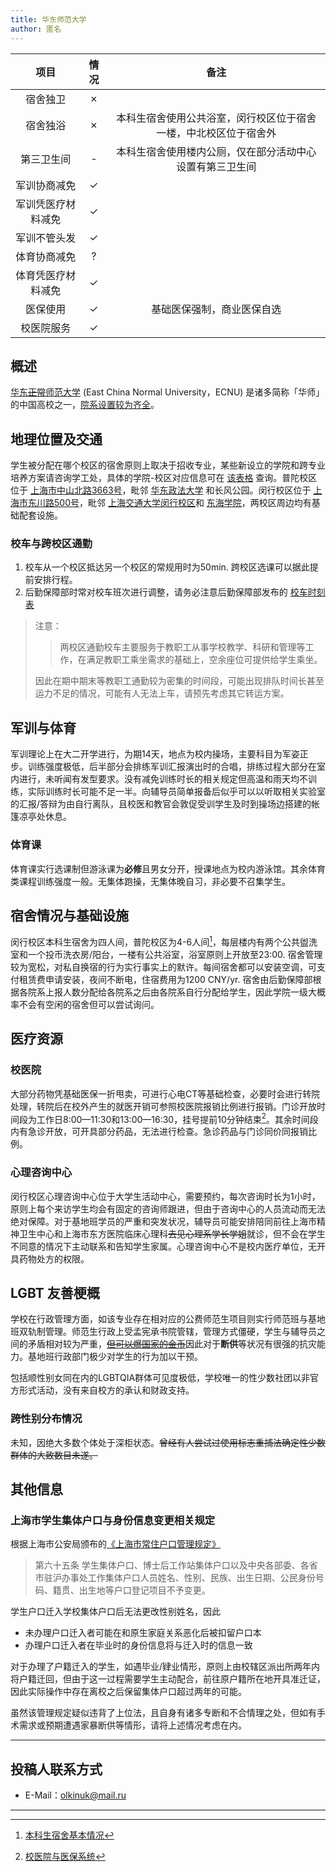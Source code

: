 ```yaml
---
title: 华东师范大学
author: 匿名
---
```


|        项目        | 情况  |     备注     |
| :----------------: | :---: | :----------: |
|      宿舍独卫      |   ✗   |         |
|      宿舍独浴      |   ✗  | 本科生宿舍使用公共浴室，闵行校区位于宿舍一楼，中北校区位于宿舍外 |
|     第三卫生间     |   -   | 本科生宿舍使用楼内公厕，仅在部分活动中心设置有第三卫生间 |
|    军训协商减免    |   ✓   |              |
| 军训凭医疗材料减免 |   ✓   |              |
|    军训不管头发    |   ✓   |        |
|    体育协商减免    |   ?   |              |
| 体育凭医疗材料减免 |   ✓   |              |
|      医保使用      |   ✓   | 基础医保强制，商业医保自选 |
|     校医院服务     |   ✓   |       |

## 概述

[华东~~正常~~师范大学](https://www.ecnu.edu.cn/) (East China Normal University，ECNU) 是诸多简称「华师」的中国高校之一，[院系设置较为齐全](https://www.ecnu.edu.cn/wzcd/xxgk/yxsz.htm)。

## 地理位置及交通

学生被分配在哪个校区的宿舍原则上取决于招收专业，某些新设立的学院和跨专业培养方案请咨询学工处，具体的学院-校区对应信息可在 [该表格](https://zsb.ecnu.edu.cn/f3/08/c37582a520968/page.htm) 查询。普陀校区位于 [上海市中山北路3663号](https://www.openstreetmap.org/relation/6179557)，毗邻 [华东政法大学](https://www.openstreetmap.org/way/477227512) 和长风公园。闵行校区位于 [上海市东川路500号](https://www.openstreetmap.org/way/293438840)，毗邻 [上海交通大学闵行校区](https://www.openstreetmap.org/way/288249651)和 [东海学院](https://www.openstreetmap.org/way/294237713)，两校区周边均有基础配套设施。

### 校车与跨校区通勤

1. 校车从一个校区抵达另一个校区的常规用时为50min. 跨校区选课可以据此提前安排行程。
2. 后勤保障部时常对校车班次进行调整，请务必注意后勤保障部发布的 [校车时刻表](https://houqin.ecnu.edu.cn/28837/list.htm)

> 注意：
>
> > 两校区通勤校车主要服务于教职工从事学校教学、科研和管理等工作，在满足教职工乘坐需求的基础上，空余座位可提供给学生乘坐。
>
> 因此在期中期末等教职工通勤较为密集的时间段，可能出现排队时间长甚至运力不足的情况，可能有人无法上车，请预先考虑其它转运方案。

## 军训与体育

<!-- ### 军训 -->

军训理论上在大二开学进行，为期14天，地点为校内操场，主要科目为军姿正步。训练强度极低，后半部分会排练军训汇报演出时的合唱，排练过程大部分在室内进行，未听闻有发型要求。没有减免训练时长的相关规定但高温和雨天均不训练，实际训练时长可能不足一半。向辅导员简单报备后似乎可以以听取相关实验室的汇报/答辩为由自行离队，且校医和教官会敦促受训学生及时到操场边搭建的帐篷凉亭处休息。

### 体育课

体育课实行选课制但游泳课为**必修**且男女分开，授课地点为校内游泳馆。其余体育类课程训练强度一般。无集体跑操，无集体晚自习，非必要不召集学生。

<!-- #### 体测 -->

## 宿舍情况与基础设施

闵行校区本科生宿舍为四人间，普陀校区为4-6人间[^1]，每层楼内有两个公共盥洗室和一个投币洗衣房/阳台，一楼有公共浴室，浴室原则上开放至23:00. 宿舍管理较为宽松，对私自换宿的行为实行事实上的默许。每间宿舍都可以安装空调，可支付租赁费申请安装，夜间不断电，住宿费用为1200 CNY/yr. 宿舍由后勤保障部根据各院系上报人数分配给各院系之后由各院系自行分配给学生，因此学院一级大概率不会有空闲的宿舍但可以尝试询问。

## 医疗资源

### 校医院

大部分药物凭基础医保一折甩卖，可进行心电CT等基础检查，必要时会进行转院处理，转院后在校外产生的就医开销可参照校医院报销比例进行报销。门诊开放时间段为工作日8:00—11:30和13:00—16:30，挂号提前10分钟结束[^2]。其余时间段内有急诊开放，可开具部分药品，无法进行检查。急诊药品与门诊同价同报销比例。

### 心理咨询中心

闵行校区心理咨询中心位于大学生活动中心，需要预约，每次咨询时长为1小时，原则上每个来访学生均会有固定的咨询师跟进，但由于咨询中心的人员流动而无法绝对保障。对于基地班学员的严重和突发状况，辅导员可能安排陪同前往上海市精神卫生中心和上海市东方医院临床心理科~~去见心理系学长学姐~~就诊，但不会在学生不同意的情况下主动联系和告知学生家属。心理咨询中心不是校内医疗单位，无开具药物处方的权限。

## LGBT 友善梗概

学校在行政管理方面，如该专业存在相对应的公费师范生项目则实行师范班与基地班双轨制管理。师范生行政上受孟宪承书院管辖，管理方式僵硬，学生与辅导员之间的矛盾相对较为严重，[~~但可以爆国家的金币~~](https://zsb.ecnu.edu.cn/d0/cf/c37582a446671/page.htm)因此对于**断供**等状况有很强的抗灾能力。基地班行政部门极少对学生的行为加以干预。

包括顺性别女同在内的LGBTQIA群体可见度极低，学校唯一的性少数社团以非官方形式活动，没有来自校方的承认和财政支持。

### 跨性别分布情况

未知，因绝大多数个体处于深柜状态。~~曾经有人尝试过使用标志重捕法确定性少数群体的大致数目未遂。~~

<!-- ### 院系探路 -->

## 其他信息

### 上海市学生集体户口与身份信息变更相关规定

根据上海市公安局颁布的[《上海市常住户口管理规定》](https://gaj.sh.gov.cn/shga/wzXxfbZfgkxx/detail?pa=7e6fb2fa2038e383cd705b71fbe4b03241351027bfa0f26efedd08cb679987c1c9fd6c3790e0e610)

> 第六十五条  学生集体户口、博士后工作站集体户口以及中央各部委、各省市驻沪办事处工作集体户口人员姓名、性别、民族、出生日期、公民身份号码、籍贯、出生地等户口登记项目不予变更。

学生户口迁入学校集体户口后无法更改性别姓名，因此

- 未办理户口迁入者可能在和原生家庭关系恶化后被扣留户口本
- 办理户口迁入者在毕业时的身份信息将与迁入时的信息一致

对于办理了户籍迁入的学生，如遇毕业/肄业情形，原则上由校辖区派出所两年内将户籍迁回，但由于这一过程需要学生主动配合，前往原户籍所在地开具准迁证，因此实际操作中存在离校之后保留集体户口超过两年的可能。

虽然该管理规定疑似违背了上位法，且自身有诸多专断和不合情理之处，但如有手术需求或预期遭遇家暴断供等情形，请将上述情况考虑在内。

---

## 投稿人联系方式

<!-- ### 贡献者姓名 -->

- E-Mail：<olkinuk@mail.ru>

---

[^1]: [本科生宿舍基本情况](https://houqin.ecnu.edu.cn/10852/list.htm)
[^2]: [校医院与医保系统](https://houqin.ecnu.edu.cn/ylfw/list.htm)